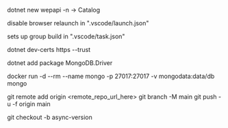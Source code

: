 dotnet new wepapi -n <whatever the Project name> -> Catalog

disable browser relaunch in ".vscode/launch.json"

sets up group build in ".vscode/task.json"

<!-- to generate self-signed certificate for client -->
dotnet dev-certs https --trust

<!-- MongoDB Nuget package -->
dotnet add package MongoDB.Driver

<!-- run docker container for MongoDB -->
docker run -d --rm --name mongo -p 27017:27017 -v mongodata:data/db mongo

<!-- to add existing local repo to a new remote github repo -->
git remote add origin <remote_repo_url_here>
git branch -M main
git push -u -f origin main

<!-- to checkout a new local branch -->
git checkout -b async-version


